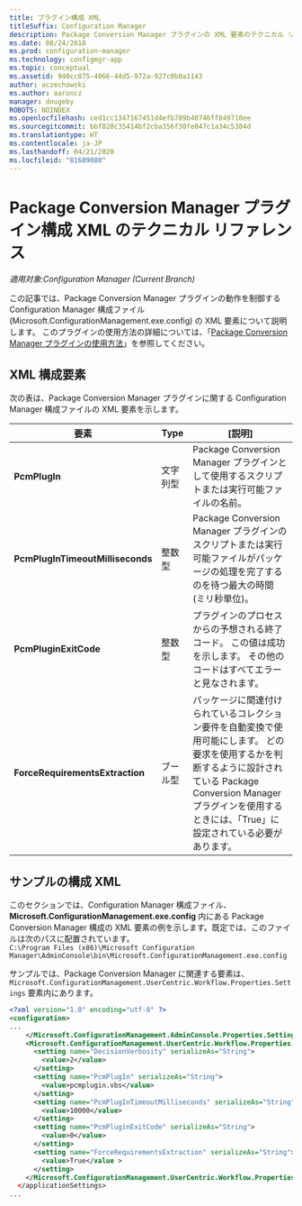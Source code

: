 ```yaml
---
title: プラグイン構成 XML
titleSuffix: Configuration Manager
description: Package Conversion Manager プラグインの XML 要素のテクニカル リファレンス。
ms.date: 08/24/2018
ms.prod: configuration-manager
ms.technology: configmgr-app
ms.topic: conceptual
ms.assetid: 940cc075-4066-44d5-972a-927c0b0a1143
author: aczechowski
ms.author: aaroncz
manager: dougeby
ROBOTS: NOINDEX
ms.openlocfilehash: ced1cc1347167451d4efb789b40746ff849710ee
ms.sourcegitcommit: bbf820c35414bf2cba356f30fe047c1a34c5384d
ms.translationtype: HT
ms.contentlocale: ja-JP
ms.lasthandoff: 04/21/2020
ms.locfileid: "81689080"
---
```

# <a name="technical-reference-for-the-package-conversion-manager-plug-in-configuration-xml"></a>Package Conversion Manager プラグイン構成 XML のテクニカル リファレンス

*適用対象:Configuration Manager (Current Branch)*

<!--1357861-->

この記事では、Package Conversion Manager プラグインの動作を制御する Configuration Manager 構成ファイル (Microsoft.ConfigurationManagement.exe.config) の XML 要素について説明します。 このプラグインの使用方法の詳細については、「[Package Conversion Manager プラグインの使用方法](how-to-use-plug-in.md)」を参照してください。



## <a name="xml-configuration-elements"></a>XML 構成要素

次の表は、Package Conversion Manager プラグインに関する Configuration Manager 構成ファイルの XML 要素を示します。

|要素  |Type  |[説明]  |
|---------|---------|---------|
|**PcmPlugIn**|文字列型|Package Conversion Manager プラグインとして使用するスクリプトまたは実行可能ファイルの名前。|
|**PcmPlugInTimeoutMilliseconds**|整数型|Package Conversion Manager プラグインのスクリプトまたは実行可能ファイルがパッケージの処理を完了するのを待つ最大の時間 (ミリ秒単位)。|
|**PcmPluginExitCode**|整数型|プラグインのプロセスからの予想される終了コード。 この値は成功を示します。 その他のコードはすべてエラーと見なされます。|
|**ForceRequirementsExtraction**|ブール型|パッケージに関連付けられているコレクション要件を自動変換で使用可能にします。 どの要求を使用するかを判断するように設計されている Package Conversion Manager プラグインを使用するときには、「True」に設定されている必要があります。|



## <a name="sample-configuration-xml"></a>サンプルの構成 XML

このセクションでは、Configuration Manager 構成ファイル、**Microsoft.ConfigurationManagement.exe.config** 内にある Package Conversion Manager 構成の XML 要素の例を示します。既定では、このファイルは次のパスに配置されています。  
`C:\Program Files (x86)\Microsoft Configuration Manager\AdminConsole\bin\Microsoft.ConfigurationManagement.exe.config`

サンプルでは、Package Conversion Manager に関連する要素は、`Microsoft.ConfigurationManagement.UserCentric.Workflow.Properties.Settings` 要素内にあります。

``` XML
<?xml version="1.0" encoding="utf-8" ?>
<configuration>
...
    </Microsoft.ConfigurationManagement.AdminConsole.Properties.Settings>
    <Microsoft.ConfigurationManagement.UserCentric.Workflow.Properties.Settings>
      <setting name="DecisionVerbosity" serializeAs="String">
        <value>2</value>
      </setting>
      <setting name="PcmPlugIn" serializeAs="String">
        <value>pcmplugin.vbs</value>
      </setting>
      <setting name="PcmPlugInTimeoutMilliseconds" serializeAs="String">
        <value>10000</value>
      </setting>
      <setting name="PcmPluginExitCode" serializeAs="String">
        <value>0</value>
      </setting>
      <setting name="ForceRequirementsExtraction" serializeAs="String">
        <value>True</value >
      </setting>
    </Microsoft.ConfigurationManagement.UserCentric.Workflow.Properties.Settings>
  </applicationSettings>
...
```

